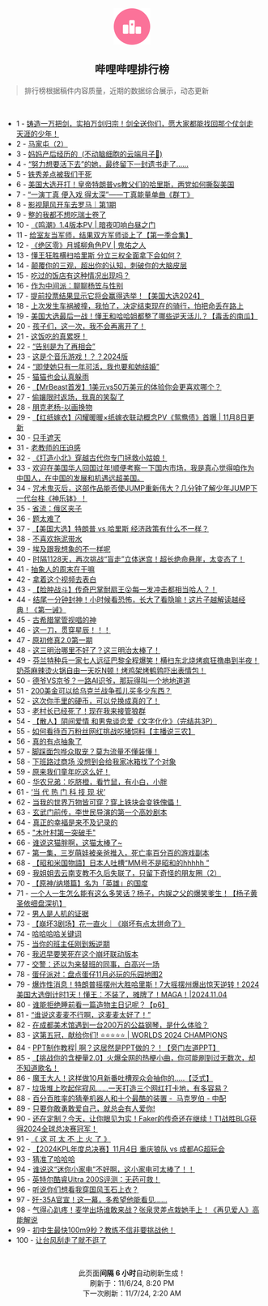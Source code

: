 <div align="center">
    <img src="./assets/icon_rank.png" alt="logo" />
    <h2>哔哩哔哩排行榜</h>
</div>

> 排行榜根据稿件内容质量，近期的数据综合展示，动态更新

<br />

<ul><li><span>1 - <a href=https://www.bilibili.com/BV1JLDwYTEzt>铸造一万把剑，实拍万剑归宗！剑全送你们，愿大家都能找回那个仗剑走天涯的少年！</a></span></li><li><span>2 - <a href=https://www.bilibili.com/BV12dDhYYEDC>马家屯（2）</a></span></li><li><span>3 - <a href=https://www.bilibili.com/BV1QgS6YwETd>妈妈产后经历的&nbsp;&nbsp;(不动脑细胞的云端月子🤰)</a></span></li><li><span>4 - <a href=https://www.bilibili.com/BV1cED4YVEyt>“努力想要活下去”的她，最终留下一封遗书走了……</a></span></li><li><span>5 - <a href=https://www.bilibili.com/BV1Q1DhYgEmo>铁秀差点被我们干死</a></span></li><li><span>6 - <a href=https://www.bilibili.com/BV1hJDNYAENJ>美国大选开打！皇帝特朗普vs教父们的哈里斯，两党如何撕裂美国</a></span></li><li><span>7 - <a href=https://www.bilibili.com/BV1Y7SWYpERP>“一演丁真&nbsp;便入戏&nbsp;得太深”——丁真能量单曲《群丁》</a></span></li><li><span>8 - <a href=https://www.bilibili.com/BV1UxSyYqEJK>影视飓风开车去罗马｜第1期</a></span></li><li><span>9 - <a href=https://www.bilibili.com/BV1iiDJYmEna>整的我都不想吃瑞士卷了</a></span></li><li><span>10 - <a href=https://www.bilibili.com/BV1gbS2Y5EVu>《鸣潮》1.4版本PV&nbsp;|&nbsp;暗夜叩响白昼之门</a></span></li><li><span>11 - <a href=https://www.bilibili.com/BV1YwSmYDEMn>给室友当军师，结果双方军师谈上了【第一季合集】</a></span></li><li><span>12 - <a href=https://www.bilibili.com/BV1B6DWYhEuN>《绝区零》月城柳角色PV&nbsp;|&nbsp;鬼佑之人</a></span></li><li><span>13 - <a href=https://www.bilibili.com/BV1BBDGYAEcF>懂王狂胜横扫哈里斯&nbsp;分立三权全面拿下会如何？</a></span></li><li><span>14 - <a href=https://www.bilibili.com/BV1g5DAYZEhg>颠覆你的三观，超出你的认知，刺破你的大脑皮层</a></span></li><li><span>15 - <a href=https://www.bilibili.com/BV1APDpYTEYC>吃过的饭店有这种情况出现吗？</a></span></li><li><span>16 - <a href=https://www.bilibili.com/BV1BWSrYGEMs>作为中间派：聊聊杨笠与性别</a></span></li><li><span>17 - <a href=https://www.bilibili.com/BV1dEDpYdE82>提前投票结果显示它将会赢得选举！【美国大选2024】</a></span></li><li><span>18 - <a href=https://www.bilibili.com/BV175DnYQEah>上次发生车祸被撞，我怕了，决定结束现在的骑行，怕把命丢在路上</a></span></li><li><span>19 - <a href=https://www.bilibili.com/BV1XJS2YJEBy>美国大选最后一战！懂王和哈哈姐都整了哪些逆天活儿？【毒舌的南瓜】</a></span></li><li><span>20 - <a href=https://www.bilibili.com/BV1LmSkY1EYW>孩子们，这一次，我不会再离开了！</a></span></li><li><span>21 - <a href=https://www.bilibili.com/BV1nxSmYNEfF>这饭吃的真累呀！</a></span></li><li><span>22 - <a href=https://www.bilibili.com/BV1bFSCYiE9B>“告别是为了再相会”</a></span></li><li><span>23 - <a href=https://www.bilibili.com/BV1S3SBYXEVU>这是个音乐游戏！？？2024版</a></span></li><li><span>24 - <a href=https://www.bilibili.com/BV11VS1YvEw3>“即使她只有一年可活，我也要和她结婚”</a></span></li><li><span>25 - <a href=https://www.bilibili.com/BV1zySyYsEsY>猫猫也会认真躲雨</a></span></li><li><span>26 - <a href=https://www.bilibili.com/BV1S5S6YbEeZ>【MrBeast首发】1美元vs50万美元的体验你会更喜欢哪个？</a></span></li><li><span>27 - <a href=https://www.bilibili.com/BV1hvDPYAE6z>偷孃限时返场，我真的笑裂了</a></span></li><li><span>28 - <a href=https://www.bilibili.com/BV1jFSBYwEiy>朋克老杨-以画换物</a></span></li><li><span>29 - <a href=https://www.bilibili.com/BV1vkDHYHEhV>【红纸嫁衣】闪耀暖暖×纸嫁衣联动概念PV《鸳鸯债》首曝&nbsp;|&nbsp;11月8日更新</a></span></li><li><span>30 - <a href=https://www.bilibili.com/BV1QAS1YGEp9>只手遮天</a></span></li><li><span>31 - <a href=https://www.bilibili.com/BV1MbSyYiEV3>老教师的压迫感</a></span></li><li><span>32 - <a href=https://www.bilibili.com/BV1KeSyYAEAJ>《打造小北》穿越古代你专门拯救小姑娘！</a></span></li><li><span>33 - <a href=https://www.bilibili.com/BV18ADJYgEUe>欢迎在美国华人回国过年!顺便考察一下国内市场，我是真心觉得咱作为中国人，在中国的发展和机遇远超美国。</a></span></li><li><span>34 - <a href=https://www.bilibili.com/BV1kkS2YeE3G>咒术鬼灭后，这部作品能否使JUMP重新伟大？几分钟了解少年JUMP下一代台柱《神乐钵》！</a></span></li><li><span>35 - <a href=https://www.bilibili.com/BV1GUDHY7ETn>省流：俄区夹子</a></span></li><li><span>36 - <a href=https://www.bilibili.com/BV1jXD8Y2EK7>题太难了</a></span></li><li><span>37 - <a href=https://www.bilibili.com/BV1a9DAYFEqo>【美国大选】特朗普&nbsp;vs&nbsp;哈里斯&nbsp;经济政策有什么不一样？</a></span></li><li><span>38 - <a href=https://www.bilibili.com/BV1WpSmYTEh7>不喜欢拖泥带水</a></span></li><li><span>39 - <a href=https://www.bilibili.com/BV1FiDAYCEEZ>埃及跟我想象的不一样呢</a></span></li><li><span>40 - <a href=https://www.bilibili.com/BV1pTDpYNE5i>时隔1128天，再次挑战“盲走”立体迷宫！超长绝命悬崖，太变态了！</a></span></li><li><span>41 - <a href=https://www.bilibili.com/BV1Y9SkY6Exs>抽象人的周末在干嘛</a></span></li><li><span>42 - <a href=https://www.bilibili.com/BV177DpYtE56>拿着这个视频去表白</a></span></li><li><span>43 - <a href=https://www.bilibili.com/BV1nbDHYcEKU>【脸肿战斗】传奇巴掌耐扇王😮每一发冲击都相当哈人？！</a></span></li><li><span>44 - <a href=https://www.bilibili.com/BV1KRDJYvEjN>结尾一分钟封神！小时候看恐怖，长大了看隐喻！这片子越解读越经典！《第一诫》</a></span></li><li><span>45 - <a href=https://www.bilibili.com/BV1fnDsYAEwY>古希腊掌管视唱的神</a></span></li><li><span>46 - <a href=https://www.bilibili.com/BV1FzDAYrETG>这一刀，贯穿星辰！！！</a></span></li><li><span>47 - <a href=https://www.bilibili.com/BV1nVDpYcEM4>原初修真2.0第一期</a></span></li><li><span>48 - <a href=https://www.bilibili.com/BV1T9DJYKEcJ>这三明治哪里不好了？这三明治太棒了！</a></span></li><li><span>49 - <a href=https://www.bilibili.com/BV1B7DpYtE4n>芬兰特种兵一家七人远征巴黎全程爆笑！横扫东北烧烤疯狂撸串到半夜！奶茶麻辣烫火锅自由一天吃N顿！烤鸡架烤鹌鹑吓出表情包！</a></span></li><li><span>50 - <a href=https://www.bilibili.com/BV1u2SoYkEE5>德爷VS京爷？一路AI识爷，那玩得叫一个地地道道</a></span></li><li><span>51 - <a href=https://www.bilibili.com/BV1NcDaYcETU>200美金可以给乌克兰战争孤儿买多少东西？</a></span></li><li><span>52 - <a href=https://www.bilibili.com/BV14bSdYNErh>这次你手里的硬币，可以兑换成真的了！</a></span></li><li><span>53 - <a href=https://www.bilibili.com/BV1x5SmYkE3R>老村长已经死了！现在我来接管狼群</a></span></li><li><span>54 - <a href=https://www.bilibili.com/BV14jSmYGERS>【散人】阴间爱情&nbsp;和男鬼谈恋爱《文字化化》（完结共3P）</a></span></li><li><span>55 - <a href=https://www.bilibili.com/BV1PoS1YKEfS>如何看待百万粉丝网红挑战吃猪饲料【主播说三农】</a></span></li><li><span>56 - <a href=https://www.bilibili.com/BV1oiDhYjEMq>真的有点抽象了</a></span></li><li><span>57 - <a href=https://www.bilibili.com/BV1jzDHYWEsV>脚踩面包哗众取宠？莫为流量不懂装懂！</a></span></li><li><span>58 - <a href=https://www.bilibili.com/BV1fBDcYeEJv>下班路过商场&nbsp;没想到会给我家冰箱找了个对象</a></span></li><li><span>59 - <a href=https://www.bilibili.com/BV1KjDhYcE8N>原来我们童年吃这么好！</a></span></li><li><span>60 - <a href=https://www.bilibili.com/BV154DsYFEqj>华农兄弟：吃脐橙，看竹鼠，有小白，小胖</a></span></li><li><span>61 - <a href=https://www.bilibili.com/BV1RHDpY9Eps>‘当&nbsp;代&nbsp;热&nbsp;门&nbsp;科&nbsp;技&nbsp;现&nbsp;状’</a></span></li><li><span>62 - <a href=https://www.bilibili.com/BV1RoSyYjELv>当我的世界万物皆可穿？穿上铁块会变铁傀儡！</a></span></li><li><span>63 - <a href=https://www.bilibili.com/BV1GDDWY9ECX>玄武门前传，李世民导演的第一个高妙剧本</a></span></li><li><span>64 - <a href=https://www.bilibili.com/BV1N3DbYdE3v>真正的幸福是来不及记录的</a></span></li><li><span>65 - <a href=https://www.bilibili.com/BV1qmSyYpE91>&quot;木叶村第一突破手&quot;</a></span></li><li><span>66 - <a href=https://www.bilibili.com/BV1oYS1YQEeL>谁说这猫胖啊，这猫太棒了~</a></span></li><li><span>67 - <a href=https://www.bilibili.com/BV1n9DwYGEV7>第一集，三岁萌娃被亲爸推入，死亡率百分百的游戏副本</a></span></li><li><span>68 - <a href=https://www.bilibili.com/BV1JxS1Y4EK3>【昭和米国物語】日本人吐槽“MM号不是昭和的hhhhh&nbsp;”</a></span></li><li><span>69 - <a href=https://www.bilibili.com/BV1y1DpYMEBK>我姐姐去云南支教不久后失联了，只留下奇怪的朋友圈（2）</a></span></li><li><span>70 - <a href=https://www.bilibili.com/BV1UaDnYuEjp>【原神/纳塔篇】名为「英雄」的国度</a></span></li><li><span>71 - <a href=https://www.bilibili.com/BV1CiDEYZE4c>一个人一生怎么能有这么多笑话？杨子，内娱之父的爆笑爹生！【杨子黄圣依细盘深扒】</a></span></li><li><span>72 - <a href=https://www.bilibili.com/BV1KeSyYAEAx>男人是人机的证据</a></span></li><li><span>73 - <a href=https://www.bilibili.com/BV11eSyYAEf4>【崩坏3剧场】花一直火｜《崩坏有点太拼命了》</a></span></li><li><span>74 - <a href=https://www.bilibili.com/BV1RQSyYSESo>哈哈哈哈关键词</a></span></li><li><span>75 - <a href=https://www.bilibili.com/BV1ReDhYmE9R>当你的班主任刚到叛逆期</a></span></li><li><span>76 - <a href=https://www.bilibili.com/BV13pS2YEEzp>我迟早要笑死在这个崩坏联动版本</a></span></li><li><span>77 - <a href=https://www.bilibili.com/BV1VtDsYbERX>交警：还以为来替班的同事，白高兴一场</a></span></li><li><span>78 - <a href=https://www.bilibili.com/BV1nWS1YZEPF>蛋仔派对：盘点蛋仔11月必玩的乐园地图2</a></span></li><li><span>79 - <a href=https://www.bilibili.com/BV19LDEYGExe>爆炸性消息！特朗普摇摆州大胜哈里斯！7大摇摆州爆出惊天逆转！2024美国大选倒计时1天！懂王：不装了，摊牌了！MAGA！|2024.11.04</a></span></li><li><span>80 - <a href=https://www.bilibili.com/BV1wTDpYNEgW>谁能拒绝睡前看一篇造物主日记呢？【p6】</a></span></li><li><span>81 - <a href=https://www.bilibili.com/BV1qiDHYxEi9>“谁说这麦麦不行啊，这麦麦太好了！”</a></span></li><li><span>82 - <a href=https://www.bilibili.com/BV1cAS2YwEyt>在成都美术馆遇到一台200万的公益钢琴，是什么体验？</a></span></li><li><span>83 - <a href=https://www.bilibili.com/BV1XdSkYuEoo>这第五冠，献给你们!&nbsp;⭐⭐⭐⭐⭐&nbsp;|&nbsp;WORLDS&nbsp;2024&nbsp;CHAMPIONS</a></span></li><li><span>84 - <a href=https://www.bilibili.com/BV16NSZYbEK4>PPT制作教程|&nbsp;啊？这居然是PPT做的？！【旁门左道PPT】</a></span></li><li><span>85 - <a href=https://www.bilibili.com/BV1ysS6YQEma>【挑战你的含梗量2.0】火爆全网的热梗小曲，你可能刷到过无数次，却不知道歌名！</a></span></li><li><span>86 - <a href=https://www.bilibili.com/BV1hSSBYoEsr>魔王大人！这样做10月新番吐槽观众会抽你的.....【泛式】</a></span></li><li><span>87 - <a href=https://www.bilibili.com/BV1HzSdYtECB>垃圾堆上吹起侘寂风......一天打造三个网红打卡地，有多容易？</a></span></li><li><span>88 - <a href=https://www.bilibili.com/BV1duSyYEEKW>百分百胜率的猜拳机器人和十个最酷的装置&nbsp;-&nbsp;&nbsp;马克罗伯&nbsp;-&nbsp;中配</a></span></li><li><span>89 - <a href=https://www.bilibili.com/BV15ASBYFEFp>只要你敢勇敢爱自己，就总会有人爱你!</a></span></li><li><span>90 - <a href=https://www.bilibili.com/BV1Q5SkYTEbg>还在定制？今天，让你眼见为实！Faker的传奇还在继续！T1战胜BLG获得2024全球总决赛冠军！</a></span></li><li><span>91 - <a href=https://www.bilibili.com/BV1XEDEYgEwe>《&nbsp;这&nbsp;可&nbsp;太&nbsp;不&nbsp;上&nbsp;火&nbsp;了&nbsp;》</a></span></li><li><span>92 - <a href=https://www.bilibili.com/BV1VkDHYHEhR>【2024KPL年度总决赛】11月4日&nbsp;重庆狼队&nbsp;vs&nbsp;成都AG超玩会</a></span></li><li><span>93 - <a href=https://www.bilibili.com/BV1GhSrYqE9N>猜准了哈哈哈</a></span></li><li><span>94 - <a href=https://www.bilibili.com/BV12fSBYDEaS>谁说这“迷你小家电”不好啊，这小家电可太棒了！！</a></span></li><li><span>95 - <a href=https://www.bilibili.com/BV18cDKYNEPk>英特尔酷睿Ultra&nbsp;200S评测：无药可救！</a></span></li><li><span>96 - <a href=https://www.bilibili.com/BV1WVSCYoETj>听说你们想看我穿国风玉石上衣？</a></span></li><li><span>97 - <a href=https://www.bilibili.com/BV1U1DbYaE6K>歼-35A官宣！这一幕，多希望他能看见……</a></span></li><li><span>98 - <a href=https://www.bilibili.com/BV1S5S6YbEow>气得心趴疼！麦学出场谁敢来战？张泉灵差点栽她手上！《再见爱人》高能解说</a></span></li><li><span>99 - <a href=https://www.bilibili.com/BV1dkDHYHEP3>初中生最快100m9秒？教练不信非要挑战他！</a></span></li><li><span>100 - <a href=https://www.bilibili.com/BV1VzS1YmEz2>让台风刮走了就不逛了</a></span></li></ul>

<br />

<p align=center>此页面<strong>间隔 6 小时</strong>自动刷新生成！<br>刷新于：11/6/24, 8:20 PM<br>下一次刷新：11/7/24, 2:20 AM</p>